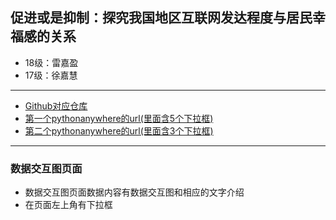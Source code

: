 ## 促进或是抑制：探究我国地区互联网发达程度与居民幸福感的关系

- 18级：雷嘉盈
- 17级：徐嘉慧

---

- [Github对应仓库](https://github.com/EmmaLui/2019FALL_NFU_18INTERNET-NEWMEDIA_FINAL_PYTHON)
- [第一个pythonanywhere的url(里面含5个下拉框)](http://emmalui0118.pythonanywhere.com/subpage)
- [第二个pythonanywhere的url(里面含3个下拉框)](http://emmalei0118.pythonanywhere.com/hurun)

---

### 数据交互图页面

- 数据交互图页面数据内容有数据交互图和相应的文字介绍
- 在页面左上角有下拉框
